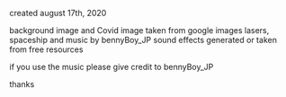 created august 17th, 2020

background image and Covid image taken from google images
lasers, spaceship and music by bennyBoy_JP
sound effects generated or taken from free resources

if you use the music please give credit to bennyBoy_JP

thanks